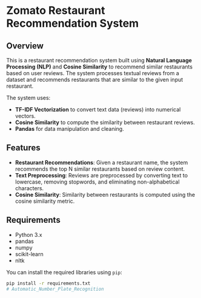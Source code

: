 # Zomato Restaurant Recommendation System

## Overview

This is a restaurant recommendation system built using **Natural Language Processing (NLP)** and **Cosine Similarity** to recommend similar restaurants based on user reviews. The system processes textual reviews from a dataset and recommends restaurants that are similar to the given input restaurant.

The system uses:
- **TF-IDF Vectorization** to convert text data (reviews) into numerical vectors.
- **Cosine Similarity** to compute the similarity between restaurant reviews.
- **Pandas** for data manipulation and cleaning.

## Features

- **Restaurant Recommendations**: Given a restaurant name, the system recommends the top N similar restaurants based on review content.
- **Text Preprocessing**: Reviews are preprocessed by converting text to lowercase, removing stopwords, and eliminating non-alphabetical characters.
- **Cosine Similarity**: Similarity between restaurants is computed using the cosine similarity metric.

## Requirements

- Python 3.x
- pandas
- numpy
- scikit-learn
- nltk

You can install the required libraries using `pip`:

```bash
pip install -r requirements.txt
#   A u t o m a t i c _ N u m b e r _ P l a t e _ R e c o g n i t i o n  
 